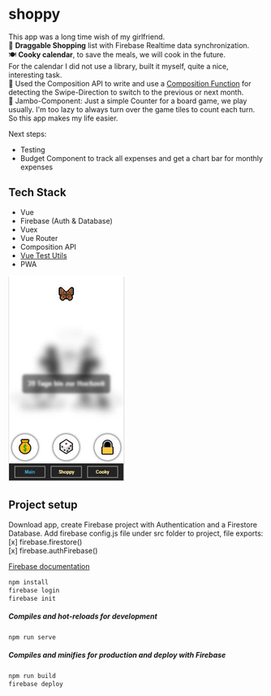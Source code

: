 # shoppy

This app was a long time wish of my girlfriend.\
🛒 **Draggable Shopping** list with Firebase Realtime data synchronization.\
🍽 **Cooky calendar**, to save the meals, we will cook in the future.\
For the calendar I did not use a library, built it myself, quite a nice, interesting task.\
📲 Used the Composition API to write and use a [Composition Function](https://github.com/LPF33/shoppy/blob/master/src/composables/useDetectSwipe.js) for detecting the Swipe-Direction to switch to the previous or next month.\
🎲 Jambo-Component: Just a simple Counter for a board game, we play usually. I'm too lazy to always turn over the game tiles to count each turn. So this app makes my life easier.

Next steps:

- Testing
- Budget Component to track all expenses and get a chart bar for monthly expenses

## Tech Stack

- Vue
- Firebase (Auth & Database)
- Vuex
- Vue Router
- Composition API
- [Vue Test Utils](https://vue-test-utils.vuejs.org/)
- PWA

![Shoppy](shoppy.gif)

## Project setup

Download app, create Firebase project with Authentication and a Firestore Database.
Add firebase config.js file under src folder to project, file exports:\
[x] firebase.firestore()\
[x] firebase.authFirebase()

[Firebase documentation](https://firebase.google.com/docs/build)

```
npm install
firebase login
firebase init
```

##### Compiles and hot-reloads for development

```
npm run serve
```

##### Compiles and minifies for production and deploy with Firebase

```
npm run build
firebase deploy
```
